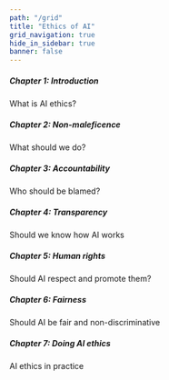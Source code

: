 ```yaml
---
path: "/grid"
title: "Ethics of AI"
grid_navigation: true
hide_in_sidebar: true
banner: false
---
```


<course-grid>
    <course-grid-card title="chapter01" url="chapter-1/1-a-guide-to-ai-ethics">

<course-grid-text><H5>Chapter 1: Introduction</H5><span>What is AI ethics?</span></course-grid-text>

</course-grid-card>
    <course-grid-card title="chapter02" url="/chapter-2/1-what-should-we-do">

<course-grid-text><H5>Chapter 2: Non-maleficence</H5><span>What should we do?</span></course-grid-text>

</course-grid-card>
    <course-grid-card title="chapter03" url="/chapter-3/1-algorithms-and-accountability">

<course-grid-text><H5>Chapter 3: Accountability</H5><span>Who should be blamed?</span></course-grid-text>

</course-grid-card>
    <course-grid-card title="chapter04" url="chapter-4/1-transparency-in-ai">

<course-grid-text><H5>Chapter 4: Transparency</H5><span>Should we know how AI works</span></course-grid-text>

</course-grid-card>
    <course-grid-card title="chapter05" url="chapter-5/1-introduction">

<course-grid-text><H5>Chapter 5: Human rights</H5><span>Should AI respect and promote them?</span></course-grid-text>

</course-grid-card>
    <course-grid-card title="chapter06" url="chapter-6/1-what-is-fairness">

<course-grid-text><H5>Chapter 6: Fairness</H5><span>Should AI be fair and non-discriminative</span></course-grid-text>

</course-grid-card>
    <course-grid-card title="chapter07" url="/chapter-7/1-from-principles-to-doing">

<course-grid-text><H5>Chapter 7: Doing AI ethics</H5><span>AI ethics in practice</span></course-grid-text>

</course-grid-card>

</course-grid>


